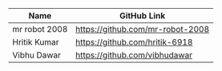 | Name            | GitHub Link                       |
| --------------- | --------------------------------- |
| mr robot 2008   | https://github.com/mr-robot-2008  |
| Hritik Kumar | https://github.com/hritik-6918  |
| Vibhu Dawar | https://github.com/vibhudawar  |
